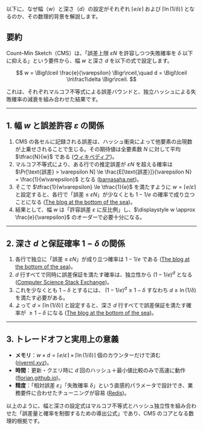 以下に、なぜ幅（$w$）と深さ（$d$）の設定がそれぞれ $\lceil e/\varepsilon\rceil$ および $\lceil\ln(1/\delta)\rceil$ となるのか、その数理的背景を解説します。

## 要約

Count–Min Sketch（CMS）は、「誤差上限 $\varepsilon N$ を許容しつつ失敗確率を $\delta$ 以下に抑える」という要件から、幅 $w$ と深さ $d$ を以下の式で設定します。

$$
  w = \Bigl\lceil \frac{e}{\varepsilon} \Bigr\rceil,\quad
  d = \Bigl\lceil \ln\frac1\delta \Bigr\rceil.
$$

これは、それぞれマルコフ不等式による誤差バウンドと、独立ハッシュによる失敗確率の減衰を組み合わせた結果です。

---

## 1. 幅 $w$ と誤差許容 $\varepsilon$ の関係

1. CMS の各セルに記録される誤差は、ハッシュ衝突によって他要素の出現数が上乗せされることで生じる。その期待値は全要素数 $N$ に対して平均 $\tfrac{N}{w}$ である ([ウィキペディア][1])。
2. マルコフ不等式により、ある行での推定誤差が $\varepsilon N$ を超える確率は
   $\Pr[\text{誤差} > \varepsilon N] \le \frac{E[\text{誤差}]}{\varepsilon N} = \frac{1}{w\varepsilon}$ となる ([barnasaha.net][2])。
3. そこで $\tfrac{1}{w\varepsilon} \le \tfrac{1}{e}$ を満たすように $w = \lceil e/\varepsilon\rceil$ と設定すると、各行で「誤差 ≤ $\varepsilon N$」が少なくとも $1 - 1/e$ の確率で成り立つことになる ([The blog at the bottom of the sea][3])。
4. 結果として、幅 $w$ は「許容誤差 $\varepsilon$ に反比例」し、$\displaystyle w \approx \frac{e}{\varepsilon}$ のオーダーで必要十分になる。

---

## 2. 深さ $d$ と保証確率 $1-\delta$ の関係

1. 各行で独立に「誤差 ≤ $\varepsilon N$」が成り立つ確率は $1 - 1/e$ である ([The blog at the bottom of the sea][3])。
2. $d$ 行すべてで同時に誤差保証を満たす確率は、独立性から $(1 - 1/e)^d$ となる ([Computer Science Stack Exchange][4])。
3. これを少なくとも $1-\delta$ とするには、
   $(1 - 1/e)^d \ge 1 - \delta$ すなわち $d \ge \ln(1/\delta)$ を満たす必要がある。
4. よって $d = \lceil\ln(1/\delta)\rceil$ と設定すると、深さ $d$ 行すべてで誤差保証を満たす確率が $\ge 1-\delta$ になる ([The blog at the bottom of the sea][3])。

---

## 3. トレードオフと実用上の意義

* **メモリ**：$w\times d = \lceil e/\varepsilon\rceil \times \lceil\ln(1/\delta)\rceil$ 個のカウンターだけで済む ([riverml.xyz][5])。
* **時間**：更新・クエリ時に $d$ 回のハッシュ＋最小値比較のみで高速に動作 ([florian.github.io][6])。
* **精度**：「相対誤差 $\varepsilon$」「失敗確率 $\delta$」という直感的パラメータで設計でき、業務要件に合わせたチューニングが容易 ([Redis][7])。

以上のように、幅と深さの設定式はマルコフ不等式とハッシュ独立性を組み合わせた「誤差量と確率を制御するための導出公式」であり、CMS のコアとなる数理的根拠です。

[1]: https://en.wikipedia.org/wiki/Count%E2%80%93min_sketch?utm_source=chatgpt.com "Count–min sketch"
[2]: https://barnasaha.net/wp-content/uploads/2016/01/lec3-haritha-1.pdf?utm_source=chatgpt.com "[PDF] Lecture 2 Overview 1 Introduction 2 Count-Min Sketch - Barna Saha"
[3]: https://blog.demofox.org/2015/02/22/count-min-sketch-a-probabilistic-histogram/?utm_source=chatgpt.com "Count Min Sketch: A Probabilistic Histogram"
[4]: https://cs.stackexchange.com/questions/44803/what-is-the-correct-way-to-determine-the-width-and-depth-of-a-count-min-sketch?utm_source=chatgpt.com "What is the correct way to determine the width and depth of a count ..."
[5]: https://riverml.xyz/dev/api/sketch/Counter/?utm_source=chatgpt.com "Counter - River"
[6]: https://florian.github.io/count-min-sketch/?utm_source=chatgpt.com "Count-Min Sketch"
[7]: https://redis.io/docs/latest/develop/data-types/probabilistic/count-min-sketch/?utm_source=chatgpt.com "Count-min sketch | Docs - Redis"

